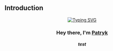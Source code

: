 ## Introduction
<p align="center">
 <a href="https://git.io/typing-svg"><img src="https://readme-typing-svg.demolab.com?font=Fira+Code&size=25&duration=4000&pause=1000&color=F79513&center=true&width=435&lines=Hello%2C+I'm+Patryk+Kawiak;React+Developer;Websites+%26+Apps+creator" alt="Typing SVG" /></a>
</p>

<h3 align="center">Hey there, I'm <a href="https://github.com/Thinkright20">Patryk</a></h3>
<h5 align="center">test</h5>
